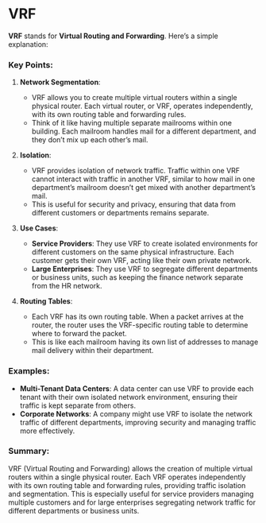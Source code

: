 # **VRF**

**VRF** stands for **Virtual Routing and Forwarding**. Here’s a simple explanation:

### Key Points:

1. **Network Segmentation**:
   - VRF allows you to create multiple virtual routers within a single physical router. Each virtual router, or VRF, operates independently, with its own routing table and forwarding rules.
   - Think of it like having multiple separate mailrooms within one building. Each mailroom handles mail for a different department, and they don’t mix up each other’s mail.

2. **Isolation**:
   - VRF provides isolation of network traffic. Traffic within one VRF cannot interact with traffic in another VRF, similar to how mail in one department’s mailroom doesn’t get mixed with another department’s mail.
   - This is useful for security and privacy, ensuring that data from different customers or departments remains separate.

3. **Use Cases**:
   - **Service Providers**: They use VRF to create isolated environments for different customers on the same physical infrastructure. Each customer gets their own VRF, acting like their own private network.
   - **Large Enterprises**: They use VRF to segregate different departments or business units, such as keeping the finance network separate from the HR network.

4. **Routing Tables**:
   - Each VRF has its own routing table. When a packet arrives at the router, the router uses the VRF-specific routing table to determine where to forward the packet.
   - This is like each mailroom having its own list of addresses to manage mail delivery within their department.

### Examples:

- **Multi-Tenant Data Centers**: A data center can use VRF to provide each tenant with their own isolated network environment, ensuring their traffic is kept separate from others.
- **Corporate Networks**: A company might use VRF to isolate the network traffic of different departments, improving security and managing traffic more effectively.

### Summary:

VRF (Virtual Routing and Forwarding) allows the creation of multiple virtual routers within a single physical router. Each VRF operates independently with its own routing table and forwarding rules, providing traffic isolation and segmentation. This is especially useful for service providers managing multiple customers and for large enterprises segregating network traffic for different departments or business units.